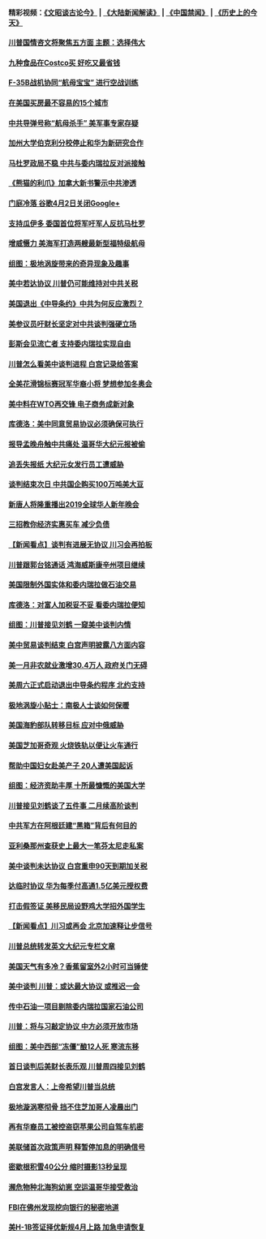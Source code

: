 #### 精彩视频：[《文昭谈古论今》](https://github.com/gfw-breaker/wenzhao) | [《大陆新闻解读》](https://github.com/gfw-breaker/ntdtv-comedy) | [《中国禁闻》](https://github.com/gfw-breaker/ntdtv-news) | [《历史上的今天》](https://github.com/gfw-breaker/today-in-history) 

#### [川普国情咨文将聚焦五方面 主题：选择伟大](../pages/nsc412/n11021501.md?t=02031545) 

#### [九种食品在Costco买 好吃又最省钱](../pages/nsc412/n11013272.md?t=02031545) 

#### [F-35B战机协同“航母宝宝” 进行空战训练](../pages/nsc412/n11020866.md?t=02031545) 

#### [在美国买房最不容易的15个城市](../pages/nsc412/n11019708.md?t=02031545) 

#### [中共导弹号称“航母杀手” 美军事专家存疑](../pages/nsc412/n11021488.md?t=02031545) 

#### [加州大学伯克利分校停止和华为新研究合作](../pages/nsc412/n11021086.md?t=02031545) 

#### [马杜罗政局不稳 中共与委内瑞拉反对派接触](../pages/nsc412/n11020719.md?t=02031545) 

#### [《熊猫的利爪》加拿大新书警示中共渗透](../pages/nsc412/n11020739.md?t=02031545) 

#### [门庭冷落 谷歌4月2日关闭Google+](../pages/nsc412/n11020806.md?t=02031545) 

#### [支持瓜伊多 委国首位将军吁军人反抗马杜罗](../pages/nsc412/n11020776.md?t=02031545) 

#### [增威慑力 美海军打造两艘最新型福特级航母](../pages/nsc412/n11020744.md?t=02031545) 

#### [组图：极地涡旋带来的奇异现象及趣事](../pages/nsc412/n11020731.md?t=02031545) 

#### [美中若达协议 川普仍可能维持对中共关税](../pages/nsc412/n11020625.md?t=02031545) 

#### [美国退出《中导条约》中共为何反应激烈？](../pages/nsc412/n11020569.md?t=02031545) 

#### [美参议员吁财长坚定对中共谈判强硬立场](../pages/nsc412/n11020440.md?t=02031545) 

#### [彭斯会见流亡者 支持委内瑞拉实现自由](../pages/nsc412/n11020031.md?t=02031545) 

#### [川普怎么看美中谈判进程 白宫记录给答案](../pages/nsc412/n11019682.md?t=02031545) 

#### [全美花滑锦标赛冠军华裔小将  梦想参加冬奥会](../pages/nsc412/n11019761.md?t=02031545) 

#### [美中料在WTO再交锋 电子商务成新对象](../pages/nsc412/n11018959.md?t=02031545) 

#### [库德洛：美中同意贸易协议必须确保可执行](../pages/nsc412/n11019036.md?t=02031545) 

#### [报导孟晚舟触中共痛处 温哥华大纪元报被偷](../pages/nsc412/n11019232.md?t=02031545) 

#### [追丢失报纸 大纪元女发行员工遭威胁](../pages/nsc412/n11019384.md?t=02031545) 

#### [谈判结束次日 中共国企购买100万吨美大豆](../pages/nsc412/n11019167.md?t=02031545) 

#### [新唐人将隆重播出2019全球华人新年晚会](../pages/nsc412/n11016043.md?t=02031545) 

#### [三招教你经济实惠买车 减少负债](../pages/nsc412/n11018732.md?t=02031545) 

#### [【新闻看点】谈判有进展无协议 川习会再拍板](../pages/nsc412/n11018718.md?t=02031545) 

#### [川普跟郭台铭通话 鸿海威斯康辛州项目继续](../pages/nsc412/n11018841.md?t=02031545) 

#### [美国限制外国实体和委内瑞拉做石油交易](../pages/nsc412/n11018353.md?t=02031545) 

#### [库德洛：对富人加税妥不妥 看委内瑞拉便知](../pages/nsc412/n11018735.md?t=02031545) 

#### [组图：川普接见刘鹤 一窥美中谈判内情](../pages/nsc412/n11018301.md?t=02031545) 

#### [美中贸易谈判结束 白宫声明披露八方面内容](../pages/nsc412/n11018681.md?t=02031545) 

#### [美一月非农就业激增30.4万人 政府关门无碍](../pages/nsc412/n11018450.md?t=02031545) 

#### [美周六正式启动退出中导条约程序 北约支持](../pages/nsc412/n11018405.md?t=02031545) 

#### [极地涡旋小贴士：南极人士谈如何保暖](../pages/nsc412/n11017984.md?t=02031545) 

#### [美国海豹部队转移目标 应对中俄威胁](../pages/nsc412/n11017801.md?t=02031545) 

#### [美国芝加哥奇观 火烧铁轨以便让火车通行](../pages/nsc412/n11017196.md?t=02031545) 

#### [帮助中国妇女赴美产子 20人遭美国起诉](../pages/nsc412/n11017068.md?t=02031545) 

#### [组图：经济资助丰厚 十所最慷慨的美国大学](../pages/nsc412/n11016519.md?t=02031545) 

#### [川普接见刘鹤谈了五件事 二月续高阶谈判](../pages/nsc412/n11016767.md?t=02031545) 

#### [中共军方在阿根廷建“黑箱”背后有何目的](../pages/nsc412/n11016689.md?t=02031545) 

#### [亚利桑那州查获史上最大一笔芬太尼走私案](../pages/nsc412/n11016442.md?t=02031545) 

#### [美中谈判未达协议 白宫重申90天到期加关税](../pages/nsc412/n11016604.md?t=02031545) 

#### [达临时协议 华为每季付高通1.5亿美元授权费](../pages/nsc412/n11016503.md?t=02031545) 

#### [打击假签证 美移民局设野鸡大学招外国学生](../pages/nsc412/n11016378.md?t=02031545) 

#### [【新闻看点】川习或再会 北京加速释让步信号](../pages/nsc412/n11016108.md?t=02031545) 

#### [川普总统转发英文大纪元专栏文章](../pages/nsc412/n11016258.md?t=02031545) 

#### [美国天气有多冷？香蕉留室外2小时可当锤使](../pages/nsc412/n11016264.md?t=02031545) 

#### [美中谈判 川普：或达最大协议 或推迟一会](../pages/nsc412/n11016270.md?t=02031545) 

#### [传中石油一项目剔除委内瑞拉国家石油公司](../pages/nsc412/n11015982.md?t=02031545) 

#### [川普：将与习敲定协议 中方必须开放市场](../pages/nsc412/n11015814.md?t=02031545) 

#### [组图：美中西部“冻僵”酿12人死 寒流东移](../pages/nsc412/n11015675.md?t=02031545) 

#### [首日谈判后美财长表乐观 川普周四接见刘鹤](../pages/nsc412/n11015436.md?t=02031545) 

#### [白宫发言人：上帝希望川普当总统](../pages/nsc412/n11015016.md?t=02031545) 

#### [极地漩涡寒彻骨 挡不住芝加哥人凌晨出门](../pages/nsc412/n11014521.md?t=02031545) 

#### [再有华裔员工被控盗窃苹果公司自驾车机密](../pages/nsc412/n11014629.md?t=02031545) 

#### [美联储首次政策声明 释暂停加息的明确信号](../pages/nsc412/n11013829.md?t=02031545) 

#### [密歇根积雪40公分 缩时摄影13秒呈现](../pages/nsc412/n11014064.md?t=02031545) 

#### [濒危物种北海狗幼崽 空运温哥华接受救治](../pages/nsc412/n11014164.md?t=02031545) 

#### [FBI在佛州发现挖向银行的秘密地道](../pages/nsc412/n11013871.md?t=02031545) 

#### [美H-1B签证择优新规4月上路 加急申请恢复](../pages/nsc412/n11013875.md?t=02031545) 

